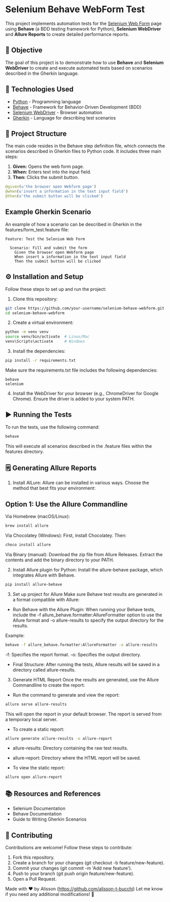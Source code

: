 # Selenium Behave WebForm Test

This project implements automation tests for the [Selenium Web Form](https://www.selenium.dev/selenium/web/web-form.html) page using **Behave** (a BDD testing framework for Python), **Selenium WebDriver** and **Allure Reports** to create detailed performance reports.

## 📝 Objective

The goal of this project is to demonstrate how to use **Behave** and **Selenium WebDriver** to create and execute automated tests based on scenarios described in the Gherkin language.

## 🚀 Technologies Used

- [Python](https://www.python.org/) - Programming language
- [Behave](https://behave.readthedocs.io/) - Framework for Behavior-Driven Development (BDD)
- [Selenium WebDriver](https://www.selenium.dev/documentation/) - Browser automation
- [Gherkin](https://cucumber.io/docs/gherkin/) - Language for describing test scenarios

## 📂 Project Structure

The main code resides in the Behave step definition file, which connects the scenarios described in Gherkin files to Python code. It includes three main steps:

1. **Given:** Opens the web form page.
2. **When:** Enters text into the input field.
3. **Then:** Clicks the submit button.

```python
@given(u'the browser open Webform page')
@when(u'insert a information in the text input field')
@then(u'the submit button will be clicked')
```

## Example Gherkin Scenario
An example of how a scenario can be described in Gherkin in the features/form_test.feature file:

```gherkin
Feature: Test the Selenium Web Form

  Scenario: Fill and submit the form
    Given the browser open Webform page
    When insert a information in the text input field
    Then the submit button will be clicked
```

## ⚙️ Installation and Setup
Follow these steps to set up and run the project:

1. Clone this repository:
```bash
git clone https://github.com/your-username/selenium-behave-webform.git
cd selenium-behave-webform
```

2. Create a virtual environment:
```bash
python -m venv venv
source venv/bin/activate  # Linux/Mac
venv\Scripts\activate     # Windows
```

3. Install the dependencies:
```bash
pip install -r requirements.txt
```
Make sure the requirements.txt file includes the following dependencies:
```
behave
selenium
```

4. Install the WebDriver for your browser (e.g., ChromeDriver for Google Chrome). Ensure the driver is added to your system PATH.

## ▶️ Running the Tests
To run the tests, use the following command:
```bash
behave
```
This will execute all scenarios described in the .feature files within the features directory.

## 🗒️ Generating Allure Reports 
1. Install AlLure:
Allure can be installed in various ways. Choose the method that best fits your environment:

## Option 1: Use the Allure Commandline
Via Homebrew (macOS/Linux):
```bash
brew install allure
```

Via Chocolatey (Windows): 
First, install Chocolatey. Then:
```bash
choco install allure
```

Via Binary (manual):
Download the zip file from Allure Releases.
Extract the contents and add the binary directory to your PATH.

2. Install Allure plugin for Python:
Install the allure-behave package, which integrates Allure with Behave.
```bash
pip install allure-behave
```

3. Set up project for Allure
Make sure Behave test results are generated in a format compatible with Allure:
- Run Behave with the Allure Plugin: When running your Behave tests, include the -f allure_behave.formatter:AllureFormatter option to use the Allure format and -o allure-results to specify the output directory for the results.

Example:
```bash
behave -f allure_behave.formatter:AllureFormatter -o allure-results
```
-f: Specifies the report format.
-o: Specifies the output directory.

- Final Structure: After running the tests, Allure results will be saved in a directory called allure-results.

3. Generate HTML Report
Once the results are generated, use the Allure Commandline to create the report:

- Run the command to generate and view the report:

```bash
allure serve allure-results
``` 
This will open the report in your default browser. The report is served from a temporary local server.

- To create a static report:
```bash
allure generate allure-results -o allure-report
```
- allure-results: Directory containing the raw test results.
- allure-report: Directory where the HTML report will be saved.

- To view the static report:
```bash
allure open allure-report
```

## 📚 Resources and References
- Selenium Documentation
- Behave Documentation
- Guide to Writing Gherkin Scenarios

## 🤝 Contributing
Contributions are welcome! Follow these steps to contribute:
1. Fork this repository.
2. Create a branch for your changes (git checkout -b feature/new-feature). 
3. Commit your changes (git commit -m 'Add new feature'). 
4. Push to your branch (git push origin feature/new-feature). 
5. Open a Pull Request.

Made with ❤️ by Alisson (https://github.com/alisson-t-bucchi)
Let me know if you need any additional modifications! 🚀